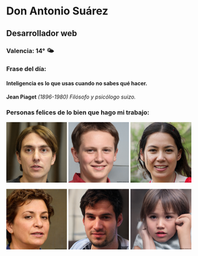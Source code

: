 # Don Antonio Suárez
## Desarrollador web
### Valencia:  14° 🌤️
### Frase del día:
<!-- START QUOTE -->
#### Inteligencia es lo que usas cuando no sabes qué hacer.
**Jean Piaget** *(1896-1980) Filósofo y psicólogo suizo.*
<!-- END QUOTE -->






### Personas felices de lo bien que hago mi trabajo:

<p float="left">
  <img src="src/image_0.png" width="32%" />
  <img src="src/image_1.png" width="32%" /> 
  <img src="src/image_2.png" width="32%" />
</p>
<p float="left">
  <img src="src/image_3.png" width="32%" />
  <img src="src/image_4.png" width="32%" /> 
  <img src="src/image_5.png" width="32%" />
</p>
